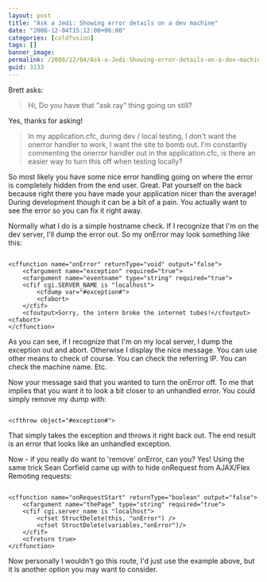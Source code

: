 ```yaml
---
layout: post
title: "Ask a Jedi: Showing error details on a dev machine"
date: "2008-12-04T15:12:00+06:00"
categories: [coldfusion]
tags: []
banner_image: 
permalink: /2008/12/04/Ask-a-Jedi-Showing-error-details-on-a-dev-machine
guid: 3133
---
```


Brett asks:

<blockquote>
<p>
Hi,
Do you have that "ask ray" thing going on still?
</p>
</blockquote>

Yes, thanks for asking!
<!--more-->
<blockquote>
<p>
In my application.cfc, during dev / local testing, I don't want the onerror handler to work, I want the site to bomb out. I'm constantly commenting the onerror handler out in the
application.cfc, is there an easier way to turn this off when testing locally?
</p>
</blockquote>

So most likely you have some nice error handling going on where the error is completely hidden from the end user. Great. Pat yourself on the back because right there you have made your application nicer than the average! During development though it can be a bit of a pain. You actually want to see the error so you can fix it right away.

Normally what I do is a simple hostname check. If I recognize that I'm on the dev server, I'll dump the error out. So my onError may look something like this:

<code>
&lt;cffunction name="onError" returnType="void" output="false"&gt;
	&lt;cfargument name="exception" required="true"&gt;
	&lt;cfargument name="eventname" type="string" required="true"&gt;
	&lt;cfif cgi.SERVER_NAME is "localhost"&gt;
		&lt;cfdump var="#exception#"&gt;
		&lt;cfabort&gt;
	&lt;/cfif&gt;
	&lt;cfoutput&gt;Sorry, the intern broke the internet tubes!&lt;/cfoutput&gt;&lt;cfabort&gt;
&lt;/cffunction&gt;
</code>

As you can see, if I recognize that I'm on my local server, I dump the exception out and abort. Otherwise I display the nice message. You can use other means to check of course. You can check the referring IP. You can check the machine name. Etc. 

Now your message said that you wanted to turn the onError off. To me that implies that you want it to look a bit closer to an unhandled error. You could simply remove my dump with:

<code>
&lt;cfthrow object="#exception#"&gt;
</code>

That simply takes the exception and throws it right back out. The end result is an error that looks like an unhandled exception. 

Now - if you really do want to 'remove' onError, can you? Yes! Using the same trick Sean Corfield came up with to hide onRequest from AJAX/Flex Remoting requests:

<code>
&lt;cffunction name="onRequestStart" returnType="boolean" output="false"&gt;
	&lt;cfargument name="thePage" type="string" required="true"&gt;
	&lt;cfif cgi.server_name is "localhost"&gt;
		&lt;cfset StructDelete(this, "onError") /&gt;
		&lt;cfset StructDelete(variables,"onError")/&gt;
	&lt;/cfif&gt;
	&lt;cfreturn true&gt;
&lt;/cffunction&gt;
</code>

Now personally I wouldn't go this route, I'd just use the example above, but it is another option you may want to consider.